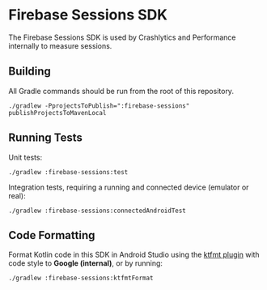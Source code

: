 # Firebase Sessions SDK

The Firebase Sessions SDK is used by Crashlytics and Performance internally to measure sessions.

## Building

All Gradle commands should be run from the root of this repository.

`./gradlew -PprojectsToPublish=":firebase-sessions" publishProjectsToMavenLocal`

## Running Tests

Unit tests:

`./gradlew :firebase-sessions:test`

Integration tests, requiring a running and connected device (emulator or real):

`./gradlew :firebase-sessions:connectedAndroidTest`

## Code Formatting

Format Kotlin code in this SDK in Android Studio using
the [ktfmt plugin](https://plugins.jetbrains.com/plugin/14912-ktfmt) with code style to
**Google (internal)**, or by running:

`./gradlew :firebase-sessions:ktfmtFormat`
